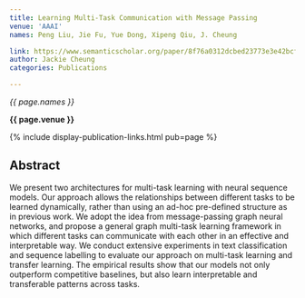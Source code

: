 ```yaml
---
title: Learning Multi-Task Communication with Message Passing
venue: 'AAAI'
names: Peng Liu, Jie Fu, Yue Dong, Xipeng Qiu, J. Cheung

link: https://www.semanticscholar.org/paper/8f76a0312dcbed23773e3e42bcf0b5ed534f6f5a
author: Jackie Cheung
categories: Publications

---
```


*{{ page.names }}*

**{{ page.venue }}**

{% include display-publication-links.html pub=page %}

## Abstract

We present two architectures for multi-task learning with neural sequence models. Our approach allows the relationships between different tasks to be learned dynamically, rather than using an ad-hoc pre-defined structure as in previous work. We adopt the idea from message-passing graph neural networks, and propose a general graph multi-task learning framework in which different tasks can communicate with each other in an effective and interpretable way. We conduct extensive experiments in text classification and sequence labelling to evaluate our approach on multi-task learning and transfer learning. The empirical results show that our models not only outperform competitive baselines, but also learn interpretable and transferable patterns across tasks.